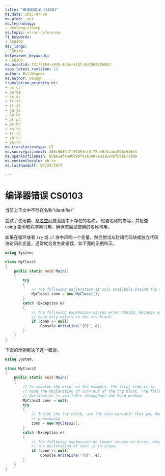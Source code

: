 ```yaml
---
title: "编译器错误 CS0103"
ms.date: 2015-07-20
ms.prod: .net
ms.technology:
- devlang-csharp
ms.topic: error-reference
f1_keywords:
- CS0103
dev_langs:
- CSharp
helpviewer_keywords:
- CS0103
ms.assetid: fd1f2104-a945-4dba-8137-8ef869826062
caps.latest.revision: 13
author: BillWagner
ms.author: wiwagn
translation.priority.ht:
- cs-cz
- de-de
- es-es
- fr-fr
- it-it
- ja-jp
- ko-kr
- pl-pl
- pt-br
- ru-ru
- tr-tr
- zh-cn
- zh-tw
ms.translationtype: HT
ms.sourcegitcommit: 306c608dc7f97594ef6f72ae0f5aaba596c936e1
ms.openlocfilehash: 8bea1efa89b49bf41a0a97e321604bf6bab7cade
ms.contentlocale: zh-cn
ms.lasthandoff: 07/28/2017

---
```

# <a name="compiler-error-cs0103"></a>编译器错误 CS0103
当前上下文中不存在名称“identifier”  
  
 尝试了使用类、[命名空间](../../../csharp/language-reference/keywords/namespace.md)或范围中不存在的名称。 检查名称的拼写，并检查 using 指令和程序集引用，确保您尝试使用的名称可用。  
  
 如果在循环或者 `try` 或 `if` 块中声明一个变量，然后尝试从封闭代码块或独立代码块访问此变量，通常就会发生此错误，如下面的示例所示。  
  
```csharp  
using System;  
  
class MyClass1  
{  
    public static void Main()  
    {  
        try  
        {  
            // The following declaration is only available inside the try block.  
            MyClass1 conn = new MyClass1();  
        }  
        catch (Exception e)  
        {  
            // The following expression causes error CS0103, because variable  
            // conn only exists in the try block.  
            if (conn != null)   
                Console.WriteLine("{0}", e);  
        }  
    }  
}  
```  
  
 下面的示例解决了这一错误。  
  
```csharp  
using System;  
  
class MyClass2  
{  
    public static void Main()  
    {  
        // To resolve the error in the example, the first step is to   
        // move the declaration of conn out of the try block. The following  
        // declaration is available throughout the Main method.  
        MyClass2 conn = null;  
        try  
        {  
            // Inside the try block, use the conn variable that you declared  
            // previously.  
            conn = new MyClass2();  
        }  
        catch (Exception e)  
        {  
            // The following expression no longer causes an error, because  
            // the declaration of conn is in scope.  
            if (conn != null)   
                Console.WriteLine("{0}", e);  
        }  
    }  
}  
```

